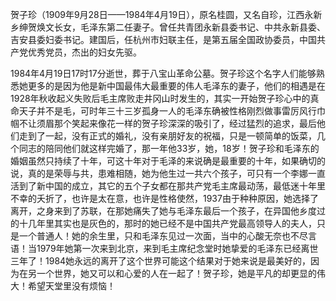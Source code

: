 贺子珍（1909年9月28日——1984年4月19日），原名桂圆，又名自珍，江西永新乡绅贺焕文长女，毛泽东第二任妻子。曾任共青团永新县委书记、中共永新县委、吉安县委妇委书记。建国后，任杭州市妇联主任，是第五届全国政协委员，中国共产党优秀党员，杰出的妇女先驱。

1984年4月19日17时17分逝世，葬于八宝山革命公墓。贺子珍这个名字人们能够熟悉她更多的是因为他是新中国最伟大最重要的伟人毛泽东的妻子，他们的相遇是在1928年秋收起义失败后毛主席败走井冈山时发生的，其实一开始贺子珍心中的真命天子并不是毛，可时年三十三岁孤身一人的毛泽东确被性格刚烈做事雷厉风行巾帼不让须眉那个笑起来像花一样的贺子珍深深的吸引了，经过猛烈的追求，最后他们走到了一起，没有正式的婚礼，没有亲朋好友的祝福，只是一顿简单的饭菜，几个同志的陪同他们就这样完婚了，那一年他33岁，她，18岁！贺子珍和毛泽东的婚姻虽然只持续了十年，可这十年对于毛泽的来说确是最重要的十年，如果确切的说，真的是荣辱与共，患难相随，她为他生过一共六个孩子，可只有一个李娜一直活到了新中国的成立，其它的五个子女都在那共产党毛主席最动荡，最低迷十年里不幸的夭折了，也许是太在意，也许是性格使然，1937由于种种原因，她选择了离开，之身来到了苏联，在那她痛失了她与毛泽东最后一个孩子，在异国他乡度过的十几年里其实也是灰色的，那时的她已经不是中国共产党最高领导人的夫人，只是一个普通人！她的余生里，只和毛泽东见过一次面，当中的心酸无奈也不尽言语！当1979年她第一次来到北京，来到毛主席纪念堂时她挚爱的毛泽东已经离世三年了！1984她永远的离开了这个世界可能这个结果对于她来说是最美好的，因为在另一个世界，她又可以和心爱的人在一起了！贺子珍，她是平凡的却更显的伟大！希望天堂里没有烦恼！

